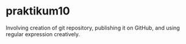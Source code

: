 # praktikum10
Involving creation of git repository, publishing it on GitHub, and using regular expression creatively.
